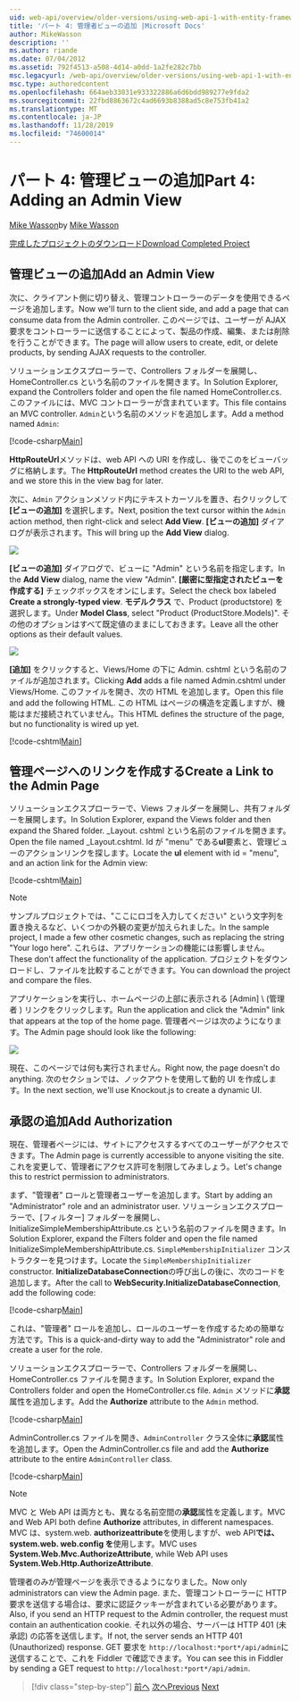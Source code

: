 ```yaml
---
uid: web-api/overview/older-versions/using-web-api-1-with-entity-framework-5/using-web-api-with-entity-framework-part-4
title: 'パート 4: 管理者ビューの追加 |Microsoft Docs'
author: MikeWasson
description: ''
ms.author: riande
ms.date: 07/04/2012
ms.assetid: 792f4513-a508-4d14-a0dd-1a2fe282c7bb
msc.legacyurl: /web-api/overview/older-versions/using-web-api-1-with-entity-framework-5/using-web-api-with-entity-framework-part-4
msc.type: authoredcontent
ms.openlocfilehash: 664aeb33031e933322886a6d6bdd989277e9fda2
ms.sourcegitcommit: 22fbd8863672c4ad6693b8388ad5c8e753fb41a2
ms.translationtype: MT
ms.contentlocale: ja-JP
ms.lasthandoff: 11/28/2019
ms.locfileid: "74600014"
---
```

# <a name="part-4-adding-an-admin-view"></a><span data-ttu-id="638f2-102">パート 4: 管理ビューの追加</span><span class="sxs-lookup"><span data-stu-id="638f2-102">Part 4: Adding an Admin View</span></span>

<span data-ttu-id="638f2-103">[Mike Wasson](https://github.com/MikeWasson)</span><span class="sxs-lookup"><span data-stu-id="638f2-103">by [Mike Wasson](https://github.com/MikeWasson)</span></span>

[<span data-ttu-id="638f2-104">完成したプロジェクトのダウンロード</span><span class="sxs-lookup"><span data-stu-id="638f2-104">Download Completed Project</span></span>](https://code.msdn.microsoft.com/ASP-NET-Web-API-with-afa30545)

## <a name="add-an-admin-view"></a><span data-ttu-id="638f2-105">管理ビューの追加</span><span class="sxs-lookup"><span data-stu-id="638f2-105">Add an Admin View</span></span>

<span data-ttu-id="638f2-106">次に、クライアント側に切り替え、管理コントローラーのデータを使用できるページを追加します。</span><span class="sxs-lookup"><span data-stu-id="638f2-106">Now we'll turn to the client side, and add a page that can consume data from the Admin controller.</span></span> <span data-ttu-id="638f2-107">このページでは、ユーザーが AJAX 要求をコントローラーに送信することによって、製品の作成、編集、または削除を行うことができます。</span><span class="sxs-lookup"><span data-stu-id="638f2-107">The page will allow users to create, edit, or delete products, by sending AJAX requests to the controller.</span></span>

<span data-ttu-id="638f2-108">ソリューションエクスプローラーで、Controllers フォルダーを展開し、HomeController.cs という名前のファイルを開きます。</span><span class="sxs-lookup"><span data-stu-id="638f2-108">In Solution Explorer, expand the Controllers folder and open the file named HomeController.cs.</span></span> <span data-ttu-id="638f2-109">このファイルには、MVC コントローラーが含まれています。</span><span class="sxs-lookup"><span data-stu-id="638f2-109">This file contains an MVC controller.</span></span> <span data-ttu-id="638f2-110">`Admin`という名前のメソッドを追加します。</span><span class="sxs-lookup"><span data-stu-id="638f2-110">Add a method named `Admin`:</span></span>

[!code-csharp[Main](using-web-api-with-entity-framework-part-4/samples/sample1.cs)]

<span data-ttu-id="638f2-111">**HttpRouteUrl**メソッドは、web API への URI を作成し、後でこのをビューバッグに格納します。</span><span class="sxs-lookup"><span data-stu-id="638f2-111">The **HttpRouteUrl** method creates the URI to the web API, and we store this in the view bag for later.</span></span>

<span data-ttu-id="638f2-112">次に、`Admin` アクションメソッド内にテキストカーソルを置き、右クリックして **[ビューの追加]** を選択します。</span><span class="sxs-lookup"><span data-stu-id="638f2-112">Next, position the text cursor within the `Admin` action method, then right-click and select **Add View**.</span></span> <span data-ttu-id="638f2-113">**[ビューの追加]** ダイアログが表示されます。</span><span class="sxs-lookup"><span data-stu-id="638f2-113">This will bring up the **Add View** dialog.</span></span>

![](using-web-api-with-entity-framework-part-4/_static/image1.png)

<span data-ttu-id="638f2-114">**[ビューの追加]** ダイアログで、ビューに "Admin" という名前を指定します。</span><span class="sxs-lookup"><span data-stu-id="638f2-114">In the **Add View** dialog, name the view "Admin".</span></span> <span data-ttu-id="638f2-115">**[厳密に型指定されたビューを作成する]** チェックボックスをオンにします。</span><span class="sxs-lookup"><span data-stu-id="638f2-115">Select the check box labeled **Create a strongly-typed view**.</span></span> <span data-ttu-id="638f2-116">**モデルクラス** で、Product (productstore) を選択します。</span><span class="sxs-lookup"><span data-stu-id="638f2-116">Under **Model Class**, select "Product (ProductStore.Models)".</span></span> <span data-ttu-id="638f2-117">その他のオプションはすべて既定値のままにしておきます。</span><span class="sxs-lookup"><span data-stu-id="638f2-117">Leave all the other options as their default values.</span></span>

![](using-web-api-with-entity-framework-part-4/_static/image2.png)

<span data-ttu-id="638f2-118">**[追加]** をクリックすると、Views/Home の下に Admin. cshtml という名前のファイルが追加されます。</span><span class="sxs-lookup"><span data-stu-id="638f2-118">Clicking **Add** adds a file named Admin.cshtml under Views/Home.</span></span> <span data-ttu-id="638f2-119">このファイルを開き、次の HTML を追加します。</span><span class="sxs-lookup"><span data-stu-id="638f2-119">Open this file and add the following HTML.</span></span> <span data-ttu-id="638f2-120">この HTML はページの構造を定義しますが、機能はまだ接続されていません。</span><span class="sxs-lookup"><span data-stu-id="638f2-120">This HTML defines the structure of the page, but no functionality is wired up yet.</span></span>

[!code-cshtml[Main](using-web-api-with-entity-framework-part-4/samples/sample2.cshtml)]

## <a name="create-a-link-to-the-admin-page"></a><span data-ttu-id="638f2-121">管理ページへのリンクを作成する</span><span class="sxs-lookup"><span data-stu-id="638f2-121">Create a Link to the Admin Page</span></span>

<span data-ttu-id="638f2-122">ソリューションエクスプローラーで、Views フォルダーを展開し、共有フォルダーを展開します。</span><span class="sxs-lookup"><span data-stu-id="638f2-122">In Solution Explorer, expand the Views folder and then expand the Shared folder.</span></span> <span data-ttu-id="638f2-123">\_Layout. cshtml という名前のファイルを開きます。</span><span class="sxs-lookup"><span data-stu-id="638f2-123">Open the file named \_Layout.cshtml.</span></span> <span data-ttu-id="638f2-124">Id が "menu" である**ul**要素と、管理ビューのアクションリンクを探します。</span><span class="sxs-lookup"><span data-stu-id="638f2-124">Locate the **ul** element with id = "menu", and an action link for the Admin view:</span></span>

[!code-cshtml[Main](using-web-api-with-entity-framework-part-4/samples/sample3.cshtml)]

> [!NOTE]
> <span data-ttu-id="638f2-125">サンプルプロジェクトでは、"ここにロゴを入力してください" という文字列を置き換えるなど、いくつかの外観の変更が加えられました。</span><span class="sxs-lookup"><span data-stu-id="638f2-125">In the sample project, I made a few other cosmetic changes, such as replacing the string "Your logo here".</span></span> <span data-ttu-id="638f2-126">これらは、アプリケーションの機能には影響しません。</span><span class="sxs-lookup"><span data-stu-id="638f2-126">These don't affect the functionality of the application.</span></span> <span data-ttu-id="638f2-127">プロジェクトをダウンロードし、ファイルを比較することができます。</span><span class="sxs-lookup"><span data-stu-id="638f2-127">You can download the project and compare the files.</span></span>

<span data-ttu-id="638f2-128">アプリケーションを実行し、ホームページの上部に表示される [Admin] \ (管理者 \) リンクをクリックします。</span><span class="sxs-lookup"><span data-stu-id="638f2-128">Run the application and click the "Admin" link that appears at the top of the home page.</span></span> <span data-ttu-id="638f2-129">管理者ページは次のようになります。</span><span class="sxs-lookup"><span data-stu-id="638f2-129">The Admin page should look like the following:</span></span>

![](using-web-api-with-entity-framework-part-4/_static/image3.png)

<span data-ttu-id="638f2-130">現在、このページでは何も実行されません。</span><span class="sxs-lookup"><span data-stu-id="638f2-130">Right now, the page doesn't do anything.</span></span> <span data-ttu-id="638f2-131">次のセクションでは、ノックアウトを使用して動的 UI を作成します。</span><span class="sxs-lookup"><span data-stu-id="638f2-131">In the next section, we'll use Knockout.js to create a dynamic UI.</span></span>

## <a name="add-authorization"></a><span data-ttu-id="638f2-132">承認の追加</span><span class="sxs-lookup"><span data-stu-id="638f2-132">Add Authorization</span></span>

<span data-ttu-id="638f2-133">現在、管理者ページには、サイトにアクセスするすべてのユーザーがアクセスできます。</span><span class="sxs-lookup"><span data-stu-id="638f2-133">The Admin page is currently accessible to anyone visiting the site.</span></span> <span data-ttu-id="638f2-134">これを変更して、管理者にアクセス許可を制限してみましょう。</span><span class="sxs-lookup"><span data-stu-id="638f2-134">Let's change this to restrict permission to administrators.</span></span>

<span data-ttu-id="638f2-135">まず、"管理者" ロールと管理者ユーザーを追加します。</span><span class="sxs-lookup"><span data-stu-id="638f2-135">Start by adding an "Administrator" role and an administrator user.</span></span> <span data-ttu-id="638f2-136">ソリューションエクスプローラーで、[フィルター] フォルダーを展開し、InitializeSimpleMembershipAttribute.cs という名前のファイルを開きます。</span><span class="sxs-lookup"><span data-stu-id="638f2-136">In Solution Explorer, expand the Filters folder and open the file named InitializeSimpleMembershipAttribute.cs.</span></span> <span data-ttu-id="638f2-137">`SimpleMembershipInitializer` コンストラクターを見つけます。</span><span class="sxs-lookup"><span data-stu-id="638f2-137">Locate the `SimpleMembershipInitializer` constructor.</span></span> <span data-ttu-id="638f2-138">**InitializeDatabaseConnection**の呼び出しの後に、次のコードを追加します。</span><span class="sxs-lookup"><span data-stu-id="638f2-138">After the call to **WebSecurity.InitializeDatabaseConnection**, add the following code:</span></span>

[!code-csharp[Main](using-web-api-with-entity-framework-part-4/samples/sample4.cs)]

<span data-ttu-id="638f2-139">これは、"管理者" ロールを追加し、ロールのユーザーを作成するための簡単な方法です。</span><span class="sxs-lookup"><span data-stu-id="638f2-139">This is a quick-and-dirty way to add the "Administrator" role and create a user for the role.</span></span>

<span data-ttu-id="638f2-140">ソリューションエクスプローラーで、Controllers フォルダーを展開し、HomeController.cs ファイルを開きます。</span><span class="sxs-lookup"><span data-stu-id="638f2-140">In Solution Explorer, expand the Controllers folder and open the HomeController.cs file.</span></span> <span data-ttu-id="638f2-141">`Admin` メソッドに**承認**属性を追加します。</span><span class="sxs-lookup"><span data-stu-id="638f2-141">Add the **Authorize** attribute to the `Admin` method.</span></span>

[!code-csharp[Main](using-web-api-with-entity-framework-part-4/samples/sample5.cs)]

<span data-ttu-id="638f2-142">AdminController.cs ファイルを開き、`AdminController` クラス全体に**承認**属性を追加します。</span><span class="sxs-lookup"><span data-stu-id="638f2-142">Open the AdminController.cs file and add the **Authorize** attribute to the entire `AdminController` class.</span></span>

[!code-csharp[Main](using-web-api-with-entity-framework-part-4/samples/sample6.cs)]

> [!NOTE]
> <span data-ttu-id="638f2-143">MVC と Web API は両方とも、異なる名前空間の**承認**属性を定義します。</span><span class="sxs-lookup"><span data-stu-id="638f2-143">MVC and Web API both define **Authorize** attributes, in different namespaces.</span></span> <span data-ttu-id="638f2-144">MVC は、system.web. **authorizeattribute**を使用しますが、web API**では、system.web. web.config を**使用します。</span><span class="sxs-lookup"><span data-stu-id="638f2-144">MVC uses **System.Web.Mvc.AuthorizeAttribute**, while Web API uses **System.Web.Http.AuthorizeAttribute**.</span></span>

<span data-ttu-id="638f2-145">管理者のみが管理ページを表示できるようになりました。</span><span class="sxs-lookup"><span data-stu-id="638f2-145">Now only administrators can view the Admin page.</span></span> <span data-ttu-id="638f2-146">また、管理コントローラーに HTTP 要求を送信する場合は、要求に認証クッキーが含まれている必要があります。</span><span class="sxs-lookup"><span data-stu-id="638f2-146">Also, if you send an HTTP request to the Admin controller, the request must contain an authentication cookie.</span></span> <span data-ttu-id="638f2-147">それ以外の場合、サーバーは HTTP 401 (未承認) の応答を送信します。</span><span class="sxs-lookup"><span data-stu-id="638f2-147">If not, the server sends an HTTP 401 (Unauthorized) response.</span></span> <span data-ttu-id="638f2-148">GET 要求を `http://localhost:*port*/api/admin`に送信することで、これを Fiddler で確認できます。</span><span class="sxs-lookup"><span data-stu-id="638f2-148">You can see this in Fiddler by sending a GET request to `http://localhost:*port*/api/admin`.</span></span>

> [!div class="step-by-step"]
> <span data-ttu-id="638f2-149">[前へ](using-web-api-with-entity-framework-part-3.md)
> [次へ](using-web-api-with-entity-framework-part-5.md)</span><span class="sxs-lookup"><span data-stu-id="638f2-149">[Previous](using-web-api-with-entity-framework-part-3.md)
[Next](using-web-api-with-entity-framework-part-5.md)</span></span>

